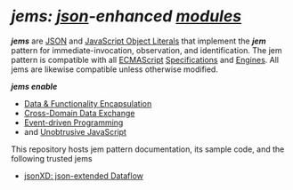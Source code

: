 # _jems: [json](http://json.org/)-enhanced [modules](http://en.wikipedia.org/wiki/Modular_programming)_

__*jems*__ are [JSON](http://json.org/) and [JavaScript Object Literals](https://developer.mozilla.org/en-US/docs/Web/JavaScript/Guide/Values,_variables,_and_literals#Object_literals) that implement the __*jem*__ pattern for immediate-invocation, observation, and identification. The jem pattern is compatible with all [ECMAScript](http://en.wikipedia.org/wiki/ECMAScript) [Specifications](http://www.ecma-international.org/publications/standards/Ecma-262.htm) and [Engines](http://en.wikipedia.org/wiki/JavaScript_engine). All jems are likewise compatible unless otherwise modified.

__*jems enable*__

* [Data & Functionality Encapsulation](https://en.wikipedia.org/wiki/Encapsulation_(object-oriented_programming))
* [Cross-Domain Data Exchange](http://www.slideshare.net/iskitz/using-jsonxd-for-crossdomain-json-exchange)
* [Event-driven Programming](https://en.wikipedia.org/wiki/Event-driven_programming)
* and [Unobtrusive JavaScript](http://en.wikipedia.org/wiki/Unobtrusive_JavaScript)

This repository hosts jem pattern documentation, its sample code, and the following trusted jems
  * [jsonXD: json-extended Dataflow](http://code.jsonxd.net/)
